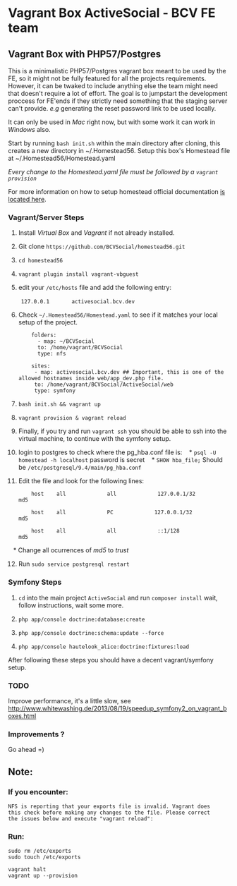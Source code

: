 # Vagrant Box ActiveSocial - BCV FE team

## Vagrant Box with PHP57/Postgres

This is a minimalistic PHP57/Postgres vagrant box meant to be used by the FE, so it might not be fully featured for all the projects requirements. However, it can be twaked to include anything else the team might need that doesn't require a lot of effort. The goal is to jumpstart the development proccess for FE'ends if they strictly need something that the staging server can't provide. *e.g* generating the reset password link to be used locally.

It can only be used in *Mac* right now, but with some work it can work in *Windows* also.

Start by running `bash init.sh` within the main directory after cloning, this creates a new directory in ~/.Homestead56. Setup this box's Homestead file at ~/.Homestead56/Homestead.yaml

*Every change to the Homestead.yaml file must be followed by a `vagrant provision`*

For more information on how to setup homestead official documentation [is located here](https://laravel.com/docs/5.3/homestead).

### Vagrant/Server Steps

1. Install *Virtual Box* and *Vagrant* if not already installed.

2. Git clone `https://github.com/BCVSocial/homestead56.git`

3. `cd homestead56`

4. `vagrant plugin install vagrant-vbguest`

5. edit your `/etc/hosts` file and add the following entry: 

   ```   
       127.0.0.1       activesocial.bcv.dev
   ``` 

6. Check `~/.Homestead56/Homestead.yaml` to see if it matches your local setup of the project.

   ```
       folders:
         - map: ~/BCVSocial
         to: /home/vagrant/BCVSocial
         type: nfs

       sites:
        - map: activesocial.bcv.dev ## Important, this is one of the allowed hostnames inside web/app_dev.php file.
        to: /home/vagrant/BCVSocial/ActiveSocial/web
        type: symfony
   ```

7. `bash init.sh && vagrant up`

8. `vagrant provision & vagrant reload`

9. Finally, if you try and run `vagrant ssh` you should be able to ssh into the virtual machine, to continue with the symfony setup.

10. login to postgres to check where the pg_hba.conf file is:
    * `psql -U homestead -h localhost` password is secret
    * `SHOW hba_file;` Should be `/etc/postgresql/9.4/main/pg_hba.conf`
    
11. Edit the file and look for the following lines: 

    ```
        host    all             all             127.0.0.1/32            md5

        host    all             PC             127.0.0.1/32             md5

        host    all             all             ::1/128                 md5
    ```
    
    * Change all ocurrences of *md5* to *trust* 
    
    
12. Run `sudo service postgresql restart`    

### Symfony Steps

1. `cd` into the main project `ActiveSocial` and run `composer install` wait, follow instructions, wait some more.

2. `php app/console doctrine:database:create`

3. `php app/console doctrine:schema:update --force`

4. `php app/console hautelook_alice:doctrine:fixtures:load` 


After following these steps you should have a decent vagrant/symfony setup.

### TODO

Improve performance, it's a little slow, see http://www.whitewashing.de/2013/08/19/speedup_symfony2_on_vagrant_boxes.html

### Improvements ? 

Go ahead =)

## Note: 

### If you encounter: 

```
NFS is reporting that your exports file is invalid. Vagrant does
this check before making any changes to the file. Please correct
the issues below and execute "vagrant reload":
```

### Run: 
```
sudo rm /etc/exports
sudo touch /etc/exports

vagrant halt
vagrant up --provision
```
